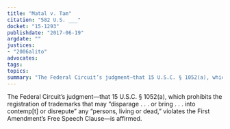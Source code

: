 ```yaml
---
title: "Matal v. Tam"
citation: "582 U.S. ___"
docket: "15-1293"
publishdate: "2017-06-19"
argdate: ""
justices:
- "2006alito"
advocates:
tags:
topics:
summary: "The Federal Circuit’s judgment—that 15 U.S.C. § 1052(a), which prohibits the registration of trademarks that may “disparage . . . or bring . . . into contemp[t] or disrepute” any “persons, living or dead,”  violates the First Amendment’s Free Speech Clause—is affirmed."
---
```

The Federal Circuit’s judgment—that 15 U.S.C. § 1052(a), which prohibits the registration of trademarks that may “disparage . . . or bring . . . into contemp[t] or disrepute” any “persons, living or dead,”  violates the First Amendment’s Free Speech Clause—is affirmed.

